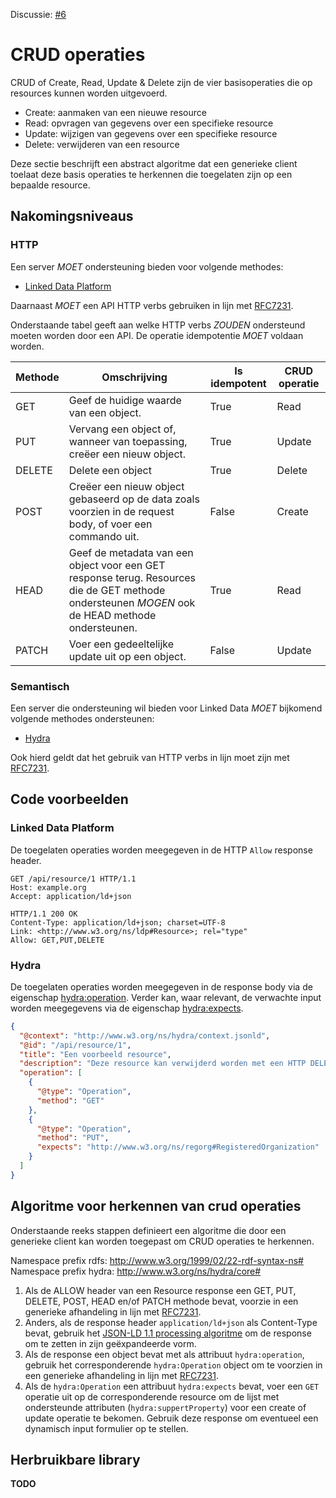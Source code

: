 Discussie: [#6](https://github.com/pietercolpaert/generieke-hypermedia-api/issues/6)

# CRUD operaties

CRUD of Create, Read, Update & Delete zijn de vier basisoperaties die op resources kunnen worden uitgevoerd.
* Create: aanmaken van een nieuwe resource
* Read: opvragen van gegevens over een specifieke resource
* Update: wijzigen van gegevens over een specifieke resource
* Delete: verwijderen van een resource

Deze sectie beschrijft een abstract algoritme dat een generieke client toelaat deze basis operaties te herkennen die toegelaten zijn op een bepaalde resource.

## Nakomingsniveaus

### HTTP

Een server _MOET_ ondersteuning bieden voor volgende methodes:

+ [Linked Data Platform](https://www.w3.org/TR/ldp/)

Daarnaast _MOET_ een API HTTP verbs gebruiken in lijn met [RFC7231](https://tools.ietf.org/html/rfc7231).

Onderstaande tabel geeft aan welke HTTP verbs _ZOUDEN_ ondersteund moeten worden door een API. De operatie idempotentie _MOET_ voldaan worden. 

Methode  | Omschrijving  | Is idempotent | CRUD operatie
-------- | ------------- | ------------- | -------------
GET     | Geef de huidige waarde van een object. | True | Read
PUT     | Vervang een object of, wanneer van toepassing, creëer een nieuw object. | True | Update
DELETE  | Delete een object | True | Delete
POST    | Creëer een nieuw object gebaseerd op de data zoals voorzien in de request body, of voer een commando uit. | False | Create
HEAD    | Geef de metadata van een object voor een GET response terug. Resources die de GET methode ondersteunen _MOGEN_ ook de HEAD methode ondersteunen. | True | Read
PATCH   | Voer een gedeeltelijke update uit op een object. | False | Update

### Semantisch

Een server die ondersteuning wil bieden voor Linked Data _MOET_ bijkomend volgende methodes ondersteunen:

+ [Hydra](http://www.hydra-cg.com/spec/latest/core/)

Ook hierd geldt dat het gebruik van HTTP verbs in lijn moet zijn met [RFC7231](https://tools.ietf.org/html/rfc7231).

## Code voorbeelden

### Linked Data Platform

De toegelaten operaties worden meegegeven in de HTTP `Allow` response header.

```
GET /api/resource/1 HTTP/1.1
Host: example.org
Accept: application/ld+json
```

```
HTTP/1.1 200 OK 
Content-Type: application/ld+json; charset=UTF-8
Link: <http://www.w3.org/ns/ldp#Resource>; rel="type"
Allow: GET,PUT,DELETE
```

### Hydra

De toegelaten operaties worden meegegeven in de response body via de eigenschap [hydra:operation](http://www.w3.org/ns/hydra/core#operation). Verder kan, waar relevant, de verwachte input worden meegegevens via de eigenschap [hydra:expects](http://www.w3.org/ns/hydra/core#expects).

```json
{
  "@context": "http://www.w3.org/ns/hydra/context.jsonld",
  "@id": "/api/resource/1",
  "title": "Een voorbeeld resource",
  "description": "Deze resource kan verwijderd worden met een HTTP DELETE request of aangepast worden met een HTTP PUT request",
  "operation": [
    {
      "@type": "Operation",
      "method": "GET"
    },
    {
      "@type": "Operation",
      "method": "PUT",
      "expects": "http://www.w3.org/ns/regorg#RegisteredOrganization"
    }
  ]
}
```

## Algoritme voor herkennen van crud operaties

Onderstaande reeks stappen definieert een algoritme die door een generieke client kan worden toegepast om CRUD operaties te herkennen.

Namespace prefix rdfs: http://www.w3.org/1999/02/22-rdf-syntax-ns#
Namespace prefix hydra: http://www.w3.org/ns/hydra/core#

1. Als de ALLOW header van een Resource response een GET, PUT, DELETE, POST, HEAD en/of PATCH methode bevat, voorzie in een generieke afhandeling in lijn met [RFC7231](https://tools.ietf.org/html/rfc7231). 
2. Anders, als de response header `application/ld+json` als Content-Type bevat, gebruik het [JSON-LD 1.1 processing algoritme](https://json-ld.org/spec/FCGS/json-ld-api/20180607/#expansion-algorithms) om de response om te zetten in zijn geëxpandeerde vorm.
3. Als de response een object bevat met als attribuut `hydra:operation`, gebruik het corresponderende `hydra:Operation` object om te voorzien in een generieke afhandeling in lijn met [RFC7231](https://tools.ietf.org/html/rfc7231).
4. Als de `hydra:Operation` een attribuut `hydra:expects` bevat, voer een `GET` operatie uit op de corresponderende resource om de lijst met ondersteunde attributen (`hydra:suppertProperty`) voor een create of update operatie te bekomen. Gebruik deze response om eventueel een dynamisch input formulier op te stellen.

## Herbruikbare library

__TODO__